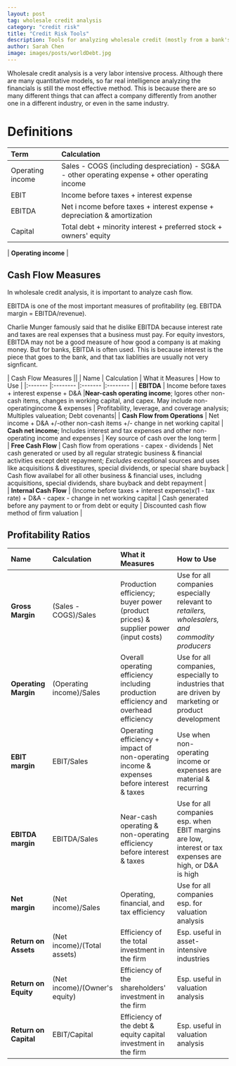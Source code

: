 ```yaml
---
layout: post
tag: wholesale credit analysis
category: "credit risk"
title: "Credit Risk Tools"
description: Tools for analyzing wholesale credit (mostly from a bank's perspective)
author: Sarah Chen
image: images/posts/worldDebt.jpg
---
```


Wholesale credit analysis is a very labor intensive process.  Although there are many quantitative models, so far real intelligence analyzing the financials is still the most effective method.  This is because there are so many different things that can affect a company differently from another one in a different industry, or even in the same industry. 

# Definitions

|  Term   | Calculation  |
|:------- |:-------- |
|Operating income | Sales - COGS (including despreciation) - SG&A - other operating expense + other operating income|
|EBIT | Income before taxes + interest expense|
|EBITDA | Net i ncome before taxes + interest expense + depreciation & amortization|
|Capital | Total debt + minority interest + preferred stock + owners' equity|



| **Operating income** | 


## Cash Flow Measures ##
In wholesale credit analysis, it is important to analyze cash flow.  

EBITDA is one of the most important measures of profitability (eg. EBITDA margin = EBITDA/revenue). 

Charlie Munger famously said that he dislike EBITDA because interest rate and taxes are real expenses that a business must pay.  For equity investors, EBITDA may not be a good measure of how good a company is at making money.   But for banks, EBITDA is often used.  This is because interest is the piece that goes to the bank, and that tax liablities are usually not very signficant. 

| Cash Flow Measures                     ||
|  Name   | Calculation  | What it Measures  | How to Use   |
|:------- |:-------- |:------- |:-------- |
| **EBITDA**   | Income before taxes + interest expense + D&A |**Near-cash operating income**; Igores other non-cash items, changes in working capital, and capex. May include non-operatingincome & expenses    | Profitability, leverage, and coverage analysis; Multiples valueation; Debt covenants|
| **Cash Flow from Operations**    | Net income + D&A +/-other non-cash items +/- change in net working capital    | **Cash net income**; Includes interest and tax expenses and other non-operating income and expenses    | Key source of cash over the long term   |  
| **Free Cash Flow**    | Cash flow from operations - capex - dividends    | Net cash generated or used by all regular strategic business & financial activities except debt repayment; *Excludes* exceptional sources and uses like acquisitions & divestitures, special dividends, or special share buyback     | Cash flow availabel for all other business & financial uses, includng acquisitions, special dividends, share buyback and debt repayment   |  
| **Internal Cash Flow**    | (Income before taxes + interest expense)x(1 - tax rate) + D&A - capex - change in net working capital    | Cash generated before any payment to or from debt or equity     | Discounted cash flow method of firm valuation   |  

## Profitability Ratios ##
|  Name   | Calculation  | What it Measures  | How to Use   |
|:------- |:-------- |:------- |:-------- |
| **Gross Margin**   | (Sales - COGS)/Sales |Production efficiency; buyer power (product prices) & supplier power (input costs)  | Use for all companies especially relevant to *retailers, wholesalers, and commodity producers*|
| **Operating Margin**    | (Operating income)/Sales   | Overall operating efficiency including production efficiency and overhead efficiency   | Use for all companies,  especially to industries that are driven by marketing or product development   |  
| **EBIT margin**    | EBIT/Sales   | Operating efficiency + impact of non-operating income & expenses before interest & taxes   | Use when non-operating income or expenses are material & recurring   |  
| **EBITDA margin**    | EBITDA/Sales   | Near-cash operating & non-operating efficiency before interest & taxes   | Use for all companies esp. when EBIT margins are low, interest or tax expenses are high, or D&A is high |  
| **Net margin**    | (Net income)/Sales   | Operating, financial, and tax efficiency | Use for all companies esp. for valuation analysis |  
| **Return on Assets**    | (Net income)/(Total assets)   | Efficiency of the total investment in the firm | Esp. useful in asset-intensive industries |  
| **Return on Equity**    | (Net income)/(Owner's equity)   | Efficiency of the shareholders' investment in the firm | Esp. useful in valuation analysis |  
| **Return on Capital**    | EBIT/Capital   | Efficiency of the debt & equity capital investment in the firm | Esp. useful in valuation analysis |  